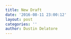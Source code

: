 ```yaml
---
title: New Draft
date: '2016-08-11 23:00:12'
layout: post
categories: ''
author: Dustin Delatore
---
```

